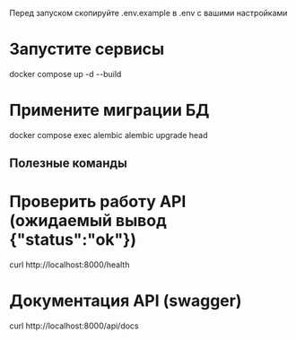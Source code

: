 Перед запуском скопируйте .env.example в .env с вашими настройками

# Запустите сервисы
docker compose up -d --build

# Примените миграции БД
docker compose exec alembic alembic upgrade head

## Полезные команды

# Проверить работу API (ожидаемый вывод {"status":"ok"})
curl http://localhost:8000/health

# Документация API (swagger)
curl http://localhost:8000/api/docs  